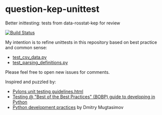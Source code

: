 # question-kep-unittest
Better inittesting: tests from data-rosstat-kep for review 

[![Build Status](https://travis-ci.org/epogrebnyak/question-kep-unittest.svg?branch=master)](https://travis-ci.org/epogrebnyak/question-kep-unittest)

My intention is to refine unittests in this repository based on best practice and common sense:
- [test_csv_data.py](test_csv_data.py)
- [test_parsing_definitions.py](test_csv_data.py)

Please feel free to open new issues for comments.

Inspired and puzzled by:
 - [Pylons unit testing guidelines.html](http://pylonsproject.org/community-unit-testing-guidelines.html)
 - [Testing @ "Best of the Best Practices" (BOBP) guide to developing in Python](https://gist.github.com/sloria/7001839#testing)
 - [Python development practices](https://dmugtasimov-tech.blogspot.ru/2016/12/my-python-software-development-practices.html) by Dmitry Mugtasimov
 
